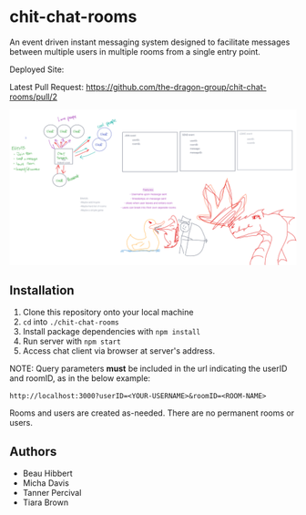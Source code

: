 # chit-chat-rooms
An event driven instant messaging system designed to facilitate messages between multiple users in multiple rooms from a single entry point.

Deployed Site: <Not Yet> 

Latest Pull Request: https://github.com/the-dragon-group/chit-chat-rooms/pull/2

![UML Diagram](./assets/uml.png)
    
## Installation

1. Clone this repository onto your local machine
2. `cd` into `./chit-chat-rooms`
3. Install package dependencies with `npm install`
4. Run server with `npm start`
5. Access chat client via browser at server's address.  
    
NOTE: Query parameters **must** be included in the url indicating the userID and roomID, as in the below example:
```
http://localhost:3000?userID=<YOUR-USERNAME>&roomID=<ROOM-NAME>
```
    
Rooms and users are created as-needed.  There are no permanent rooms or users.

## Authors

* Beau Hibbert
* Micha Davis
* Tanner Percival
* Tiara Brown

